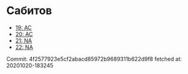 # Сабитов
- [19: AC](19.md)
- [20: AC](20.md)
- [21: NA](21.md)
- [22: NA](22.md)

Commit: 4f2577923e5cf2abacd85972b9689311b622d9f8
 fetched at: 20201020-183245
